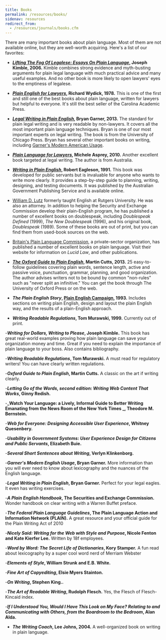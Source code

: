 ```yaml
---
title: Books
permalink: /resources/books/
sidenav: resources
redirect_from:
  - /resources/journals/books.cfm
---
```


There are many important books about plain language. Most of them are not available online, but they are well-worth acquiring. Here's a list of our favorites:

- **_[Lifting The Fog Of Legalese: Essays On Plain Language](http://www.cap-press.com/books/isbn/9781594602122/Lifting-the-Fog-of-Legalese)_, Joseph Kimble, 2006.** Kimble combines strong evidence and myth-busting arguments for plain legal language with much practical advice and many useful examples. And no other book is more likely to open lawyers' eyes to the emptiness of legalese.

- **_[Plain English for Lawyers](http://scholarship.law.berkeley.edu/cgi/viewcontent.cgi?article=2362&context=californialawreview)_, Richard Wydick, 1978.** This is one of the first and still one of the best books about plain language, written for lawyers but helpful to everyone. It's still the best seller of the Carolina Academic Press.

- **_[Legal Writing in Plain English](http://press.uchicago.edu/ucp/books/book/chicago/L/bo15506966.html)_, Bryan Garner, 2013.** The standard for plain legal writing and is very readable by non-lawyers. It covers all the most important plain language techniques. Bryan is one of our most important experts on legal writing. The book is from the University of Chicago Press. Bryan has several other important books on writing, including [Garner's Modern American Usage](https://global.oup.com/academic/product/garners-modern-english-usage-9780190491482?cc=us&lang=en&).

- **_[Plain Language for Lawyers](http://www.federationpress.com.au/bookstore/book.asp?isbn=9781862877757)_, Michele Asprey, 2010.** Another excellent book targeted at legal writing. The author is from Australia.

- **_[Writing in Plain English](https://ninglun.files.wordpress.com/2007/11/writinginplainenglish.pdf)_, Robert Eagleson, 1991.** This book was developed for public servants but is invaluable for anyone who wants to write more clearly. It provides a step-by-step guide to planning, writing, designing, and testing documents. It was published by the Australian Government Publishing Service and is available online.

- [William D. Lutz](https://en.wikipedia.org/wiki/William_D._Lutz) formerly taught English at Rutgers University. He was also an attorney. In addition to helping the Security and Exchange Commission develop their plain-English program, he has published a number of excellent books on doublespeak, including _Doublespeak Defined_ (1999), _The New Doublespeak_ (1996), and his original book, _Doublespeak_ (1989). Some of these books are out of print, but you can find them from used-book sources on the web.

- [Britain's Plain Language Commission](https://www.clearest.co.uk/books), a private-sector organization, has published a number of excellent books on plain language. Visit their website for information on _Lucid Law_, and other publications.

- **_[The Oxford Guide to Plain English](https://global.oup.com/academic/product/oxford-guide-to-plain-english-9780199669172?cc=us&lang=en&)_, Martin Cutts, 2013.** 25 easy-to-follow guidelines covering plain words, sentence length, active and passive voice, punctuation, grammar, planning, and good organization. The author advises writers not to be bound by common "non-rules" such as "never split an infinitive." You can get the book through The University of Oxford Press or on the web.

- **_The Plain English Story_, [Plain English Campaign](http://www.plainenglish.co.uk/), 1993.** Includes sections on writing plain English, design and layout the plain English way, and the results of a plain-English approach.

- **_Writing Readable Regulations_, Tom Murawski, 1999.** Currently out of print.

-**_Writing for Dollars, Writing to Please_, Joseph Kimble.** This book has great real-world examples proving how plain language can save your organization money and time.  Great if you need to explain the importance of plain language to your boss.  Also contains bibliography.

-**_Writing Readable Regulations_, Tom Murawski.** A must read for regulatory writers! You can have clearly written regulations.

-**_Oxford Guide to Plain English_, Martin Cutts.** A classic on the art if writing clearly.

-**_Letting Go of the Words, second edition: Writing Web Content That Works_, Ginny Redish.**

-**_Watch Your Language: a Lively, Informal Guide to Better Writing Emanating from the News Room of the New York Times _, Theodore M. Bernstein.**

-**_Web for Everyone: Designing Accessible User Experience_, Whitney Quesenbery.**

-**_Usability in Government Systems: User Experience Design for Citizens and Public Servants_, Elizabeth Buie.**

-**_Several Short Sentences about Writing_, Verlyn Klinkenborg.**

-**_Garner's Modern English Usage_, Bryan Garner.** More information than you will ever need to know about lexicography and the nuances of the English language.

-**_Legal Writing in Plain English_, Bryan Garner.** Perfect for your legal eagles. It even has writing exercises.

-**_A Plain English Handbook_, The Securities and Exchange Commission.** Wonder handbook on clear writing with a Warren Buffet preface.

-**_The Federal Plain Language Guidelines_, The Plain Language Action and Information Network (PLAIN).** A great resource and your official guide for the Plain Writing Act of 2010

-**_Nicely Said: Writing for the Web with Style and Purpose_, Nicole Fenton and Kate Kierfer Lee.** Written by 18f employees.

-**_Word by Word: The Secret Life of Dictionaries_, Kory Stamper.** A fun read about lexicography by a super cool word nerd of Merriam Webster

-**_Elements of Style_, William Strunk and E.B. White.**

-**_Fine Art of Copyediting_, Elsie Myers Stainton.**

-**_On Writing_, Stephen King..**

-**_The Art of Readable Writing_, Rudolph Flesch.** Yes, the Flesch of Flesch-Kincaid index.

-**_If I Understood You, Would I Have This Look on My Face? Relating to and Communicating with Others, from the Boardroom to the Bedroom_, Alan Alda.**





- **_The Writing Coach_, Lee Johns, 2004.** A well-organized book on writing in plain language.

